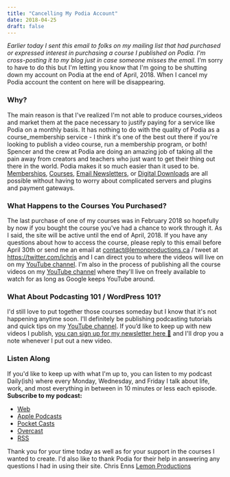 ```yaml
---
title: "Cancelling My Podia Account"
date: 2018-04-25
draft: false
---
```


_Earlier today I sent this email to folks on my mailing list that had purchased or expressed interest in purchasing a course I published on Podia. I'm cross-posting it to my blog just in case someone misses the email._ I'm sorry to have to do this but I'm letting you know that I'm going to be shutting down my account on Podia at the end of April, 2018. When I cancel my Podia account the content on here will be disappearing.

### Why?

The main reason is that I've realized I'm not able to produce courses\_videos and market them at the pace necessary to justify paying for a service like Podia on a monthly basis. It has nothing to do with the quality of Podia as a course\_membership service - I think it's one of the best out there if you're looking to publish a video course, run a membership program, or both! Spencer and the crew at Podia are doing an amazing job of taking all the pain away from creators and teachers who just want to get their thing out there in the world. Podia makes it so much easier than it used to be. [Memberships](https://www.podia.com/features/sell-memberships), [Courses](https://www.podia.com/features/sell-online-courses), [Email Newsletters](https://www.podia.com/features/email-marketing), or [Digital Downloads](https://www.podia.com/features/sell-digital-downloads) are all possible without having to worry about complicated servers and plugins and payment gateways.

### What Happens to the Courses You Purchased?

The last purchase of one of my courses was in February 2018 so hopefully by now if you bought the course you've had a chance to work through it. As I said, the site will be active until the end of April, 2018. If you have any questions about how to access the course, please reply to this email before April 30th or send me an email at contact@lemonproductions.ca / tweet at https://twitter.com/ichris and I can direct you to where the videos will live on on my [YouTube channel](https://www.youtube.com/user/LemonProductionsCa). I'm also in the process of publishing all the course videos on my [YouTube channel](https://www.youtube.com/user/LemonProductionsCa) where they'll live on freely available to watch for as long as Google keeps YouTube around.

### What About Podcasting 101 / WordPress 101?

I'd still love to put together those courses someday but I know that it's not happening anytime soon. I'll definitely be publishing podcasting tutorials and quick tips on my [YouTube channel](https://www.youtube.com/user/LemonProductionsCa). If you’d like to keep up with new videos I publish, [you can sign up for my newsletter here 💌](https://eepurl.com/QsLb) and I'll drop you a note whenever I put out a new video.

### Listen Along

If you'd like to keep up with what I'm up to, you can listen to my podcast Daily(ish) where every Monday, Wednesday, and Friday I talk about life, work, and most everything in between in 10 minutes or less each episode. **Subscribe to my podcast:**

*   [Web](https://goodstuff.fm/dailyish/)
*   [Apple Podcasts](https://itunes.apple.com/ca/podcast/pdcst/id815675012)
*   [Pocket Casts](https://pca.st/Vifv)
*   [Overcast](https://overcast.fm/itunes815675012/daily-ish)
*   [RSS](https://feeds.goodstuff.fm/dailyish)

Thank you for your time today as well as for your support in the courses I wanted to create. I'd also like to thank Podia for their help in answering any questions I had in using their site. Chris Enns [Lemon Productions](https://www.lemonproductions.ca)

